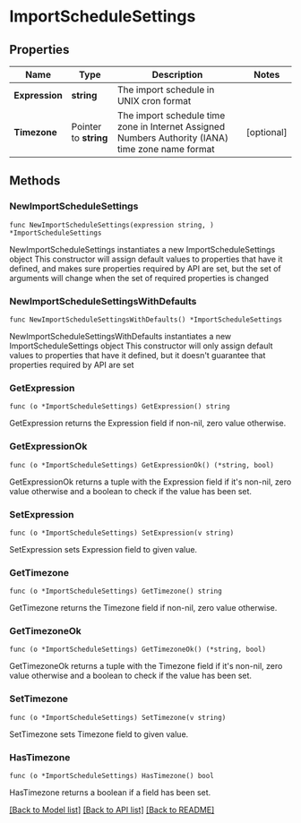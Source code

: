 # ImportScheduleSettings

## Properties

Name | Type | Description | Notes
------------ | ------------- | ------------- | -------------
**Expression** | **string** | The import schedule in UNIX cron format | 
**Timezone** | Pointer to **string** | The import schedule time zone in Internet Assigned Numbers Authority (IANA) time zone name format | [optional] 

## Methods

### NewImportScheduleSettings

`func NewImportScheduleSettings(expression string, ) *ImportScheduleSettings`

NewImportScheduleSettings instantiates a new ImportScheduleSettings object
This constructor will assign default values to properties that have it defined,
and makes sure properties required by API are set, but the set of arguments
will change when the set of required properties is changed

### NewImportScheduleSettingsWithDefaults

`func NewImportScheduleSettingsWithDefaults() *ImportScheduleSettings`

NewImportScheduleSettingsWithDefaults instantiates a new ImportScheduleSettings object
This constructor will only assign default values to properties that have it defined,
but it doesn't guarantee that properties required by API are set

### GetExpression

`func (o *ImportScheduleSettings) GetExpression() string`

GetExpression returns the Expression field if non-nil, zero value otherwise.

### GetExpressionOk

`func (o *ImportScheduleSettings) GetExpressionOk() (*string, bool)`

GetExpressionOk returns a tuple with the Expression field if it's non-nil, zero value otherwise
and a boolean to check if the value has been set.

### SetExpression

`func (o *ImportScheduleSettings) SetExpression(v string)`

SetExpression sets Expression field to given value.


### GetTimezone

`func (o *ImportScheduleSettings) GetTimezone() string`

GetTimezone returns the Timezone field if non-nil, zero value otherwise.

### GetTimezoneOk

`func (o *ImportScheduleSettings) GetTimezoneOk() (*string, bool)`

GetTimezoneOk returns a tuple with the Timezone field if it's non-nil, zero value otherwise
and a boolean to check if the value has been set.

### SetTimezone

`func (o *ImportScheduleSettings) SetTimezone(v string)`

SetTimezone sets Timezone field to given value.

### HasTimezone

`func (o *ImportScheduleSettings) HasTimezone() bool`

HasTimezone returns a boolean if a field has been set.


[[Back to Model list]](../README.md#documentation-for-models) [[Back to API list]](../README.md#documentation-for-api-endpoints) [[Back to README]](../README.md)


